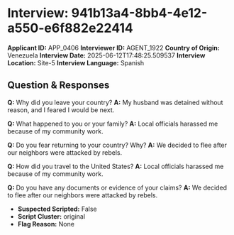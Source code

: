 # Interview: 941b13a4-8bb4-4e12-a550-e6f882e22414
**Applicant ID:** APP_0406
**Interviewer ID:** AGENT_1922
**Country of Origin:** Venezuela
**Interview Date:** 2025-06-12T17:48:25.509537
**Interview Location:** Site-5
**Interview Language:** Spanish

## Question & Responses

**Q:** Why did you leave your country?
**A:** My husband was detained without reason, and I feared I would be next.

**Q:** What happened to you or your family?
**A:** Local officials harassed me because of my community work.

**Q:** Do you fear returning to your country? Why?
**A:** We decided to flee after our neighbors were attacked by rebels.

**Q:** How did you travel to the United States?
**A:** Local officials harassed me because of my community work.

**Q:** Do you have any documents or evidence of your claims?
**A:** We decided to flee after our neighbors were attacked by rebels.

- **Suspected Scripted:** False
- **Script Cluster:** original
- **Flag Reason:** None